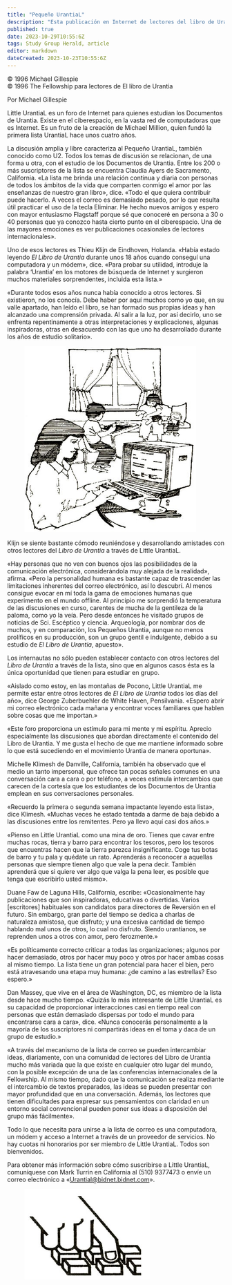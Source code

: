 ```yaml
---
title: "Pequeño UrantiaL"
description: "Esta publicación en Internet de lectores del libro de Urantia probablemente no sea lo que pensaban que sería, sino más"
published: true
date: 2023-10-29T10:55:6Z
tags: Study Group Herald, article
editor: markdown
dateCreated: 2023-10-23T10:55:6Z
---
```


<p class="v-card v-sheet theme--light grey lighten-3 px-2">© 1996 Michael Gillespie<br>© 1996 The Fellowship para lectores de El libro de Urantia</p>


Por Michael Gillespie

Little UrantiaL es un foro de Internet para quienes estudian los Documentos de Urantia. Existe en el ciberespacio, en la vasta red de computadoras que es Internet. Es un fruto de la creación de Michael Million, quien fundó la primera lista UrantiaL hace unos cuatro años.

La discusión amplia y libre caracteriza al Pequeño UrantiaL, también conocido como U2. Todos los temas de discusión se relacionan, de una forma u otra, con el estudio de los Documentos de Urantia. Entre los 200 o más suscriptores de la lista se encuentra Claudia Ayers de Sacramento, California. «La lista me brinda una relación continua y diaria con personas de todos los ámbitos de la vida que comparten conmigo el amor por las enseñanzas de nuestro gran libro», dice. «Todo el que quiera contribuir puede hacerlo. A veces el correo es demasiado pesado, por lo que resulta útil practicar el uso de la tecla Eliminar. He hecho nuevos amigos y espero con mayor entusiasmo Flagstaff porque sé que conoceré en persona a 30 o 40 personas que ya conozco hasta cierto punto en el ciberespacio. Una de las mayores emociones es ver publicaciones ocasionales de lectores internacionales».

Uno de esos lectores es Thieu Klijn de Eindhoven, Holanda. «Había estado leyendo _El Libro de Urantia_ durante unos 18 años cuando conseguí una computadora y un módem», dice. «Para probar su utilidad, introduje la palabra ‘Urantia’ en los motores de búsqueda de Internet y surgieron muchos materiales sorprendentes, incluida esta lista.»

«Durante todos esos años nunca había conocido a otros lectores. Si existieron, no los conocía. Debe haber por aquí muchos como yo que, en su valle apartado, han leído el libro, se han formado sus propias ideas y han alcanzado una comprensión privada. Al salir a la luz, por así decirlo, uno se enfrenta repentinamente a otras interpretaciones y explicaciones, algunas inspiradoras, otras en desacuerdo con las que uno ha desarrollado durante los años de estudio solitario».

<figure id="Figure_1" class="image urantiapedia">
<img src="/image/article/Study_Group_Herald/UrantiaL.jpg">
</figure>

Klijn se siente bastante cómodo reuniéndose y desarrollando amistades con otros lectores del _Libro de Urantia_ a través de Little UrantiaL.

«Hay personas que no ven con buenos ojos las posibilidades de la comunicación electrónica, considerándola muy alejada de la realidad», afirma. «Pero la personalidad humana es bastante capaz de trascender las limitaciones inherentes del correo electrónico, así lo descubrí. Al menos consigue evocar en mí toda la gama de emociones humanas que experimento en el mundo offline. Al principio me sorprendió la temperatura de las discusiones en curso, carentes de mucha de la gentileza de la paloma, como yo la veía. Pero desde entonces he visitado grupos de noticias de Sci. Escéptico y ciencia. Arqueología, por nombrar dos de muchos, y en comparación, los Pequeños Urantia, aunque no menos prolíficos en su producción, son un grupo gentil e indulgente, debido a su estudio de _El Libro de Urantia_, apuesto».

Los internautas no sólo pueden establecer contacto con otros lectores del _Libro de Urantia_ a través de la lista, sino que en algunos casos ésta es la única oportunidad que tienen para estudiar en grupo.

«Aislado como estoy, en las montañas de Pocono, Little UrantiaL me permite estar entre otros lectores de _El Libro de Urantia_ todos los días del año», dice George Zuberbuehler de White Haven, Pensilvania. «Espero abrir mi correo electrónico cada mañana y encontrar voces familiares que hablen sobre cosas que me importan.»

«Este foro proporciona un estímulo para mi mente y mi espíritu. Aprecio especialmente las discusiones que abordan directamente el contenido del Libro de Urantia. Y me gusta el hecho de que me mantiene informado sobre lo que está sucediendo en el movimiento Urantia de manera oportuna».

Michelle Klimesh de Danville, California, también ha observado que el medio un tanto impersonal, que ofrece tan pocas señales comunes en una conversación cara a cara o por teléfono, a veces estimula intercambios que carecen de la cortesía que los estudiantes de los Documentos de Urantia emplean en sus conversaciones personales.

«Recuerdo la primera o segunda semana impactante leyendo esta lista», dice Klimesh. «Muchas veces he estado tentada a darme de baja debido a las discusiones entre los remitentes. Pero ya llevo aquí casi dos años.»

«Pienso en Little UrantiaL como una mina de oro. Tienes que cavar entre muchas rocas, tierra y barro para encontrar los tesoros, pero los tesoros que encuentras hacen que la tierra parezca insignificante. Coge tus botas de barro y tu pala y quédate un rato. Aprenderás a reconocer a aquellas personas que siempre tienen algo que vale la pena decir. También aprenderá que si quiere ver algo que valga la pena leer, es posible que tenga que escribirlo usted mismo».

Duane Faw de Laguna Hills, California, escribe: «Ocasionalmente hay publicaciones que son inspiradoras, educativas o divertidas. Varios [escritores] habituales son candidatos para directores de Reversión en el futuro. Sin embargo, gran parte del tiempo se dedica a charlas de naturaleza amistosa, que disfruto; y una excesiva cantidad de tiempo hablando mal unos de otros, lo cual no disfruto. Siendo urantianos, se reprenden unos a otros con amor, pero ferozmente.»

«Es políticamente correcto criticar a todas las organizaciones; algunos por hacer demasiado, otros por hacer muy poco y otros por hacer ambas cosas al mismo tiempo. La lista tiene un gran potencial para hacer el bien, pero está atravesando una etapa muy humana: ¿de camino a las estrellas? Eso espero.»

Dan Massey, que vive en el área de Washington, DC, es miembro de la lista desde hace mucho tiempo. «Quizás lo más interesante de Little UrantiaL es su capacidad de proporcionar interacciones casi en tiempo real con personas que están demasiado dispersas por todo el mundo para encontrarse cara a cara», dice. «Nunca conocerás personalmente a la mayoría de los suscriptores ni compartirás ideas en el toma y daca de un grupo de estudio.»

«A través del mecanismo de la lista de correo se pueden intercambiar ideas, diariamente, con una comunidad de lectores del Libro de Urantia mucho más variada que la que existe en cualquier otro lugar del mundo, con la posible excepción de una de las conferencias internacionales de la Fellowship. Al mismo tiempo, dado que la comunicación se realiza mediante el intercambio de textos preparados, las ideas se pueden presentar con mayor profundidad que en una conversación. Además, los lectores que tienen dificultades para expresar sus pensamientos con claridad en un entorno social convencional pueden poner sus ideas a disposición del grupo más fácilmente».

Todo lo que necesita para unirse a la lista de correo es una computadora, un módem y acceso a Internet a través de un proveedor de servicios. No hay cuotas ni honorarios por ser miembro de Little UrantiaL. Todos son bienvenidos.

Para obtener más información sobre cómo suscribirse a Little UrantiaL, comuníquese con Mark Turrin en California al (510) 9377473 o envíe un correo electrónico a «Urantial@bidnet.bidnet.com».

<figure id="Figure_2" class="image urantiapedia">
<img src="/image/article/Study_Group_Herald/keys.jpg">
</figure>


